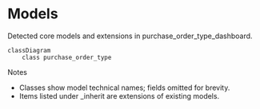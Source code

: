 # Models

Detected core models and extensions in purchase_order_type_dashboard.

```mermaid
classDiagram
    class purchase_order_type
```

Notes
- Classes show model technical names; fields omitted for brevity.
- Items listed under _inherit are extensions of existing models.
